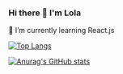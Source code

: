### Hi there 👋 I'm Lola

🌱 I’m currently learning React.js

<!--
**LolaCosta-DeVinci/lolacosta-devinci** is a ✨ _special_ ✨ repository because its `README.md` (this file) appears on your GitHub profile.

Here are some ideas to get you started:

- 🔭 I’m currently working on ...
- 🌱 I’m currently learning ...
- 👯 I’m looking to collaborate on ...
- 🤔 I’m looking for help with ...
- 💬 Ask me about ...
- 📫 How to reach me: ...
- 😄 Pronouns: ...
- ⚡ Fun fact: ...
-->
[![Top Langs](https://github-readme-stats.vercel.app/api/top-langs/?username=LolaCosta-DeVinci)](https://github.com/anuraghazra/github-readme-stats)

[![Anurag's GitHub stats](https://github-readme-stats.vercel.app/api?username=LolaCosta-DeVinci&count_private=true&show_icons=true&theme=ayu-mirage)](https://github.com/anuraghazra/github-readme-stats)
